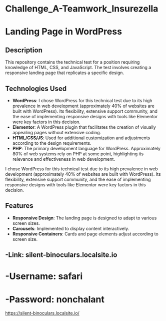 # Challenge_A-Teamwork_Insurezella
# Landing Page in WordPress

## Description

This repository contains the technical test for a position requiring knowledge of HTML, CSS, and JavaScript. The test involves creating a responsive landing page that replicates a specific design.

## Technologies Used

- **WordPress**: I chose WordPress for this technical test due to its high prevalence in web development (approximately 40% of websites are built with WordPress). Its flexibility, extensive support community, and the ease of implementing responsive designs with tools like Elementor were key factors in this decision.
- **Elementor**: A WordPress plugin that facilitates the creation of visually appealing pages without extensive coding.
- **HTML/CSS/JS**: Used for additional customization and adjustments according to the design requirements.
- **PHP**: The primary development language for WordPress. Approximately 80% of web systems rely on PHP at some point, highlighting its relevance and effectiveness in web development.

I chose WordPress for this technical test due to its high prevalence in web development (approximately 40% of websites are built with WordPress). Its flexibility, extensive support community, and the ease of implementing responsive designs with tools like Elementor were key factors in this decision.

## Features

- **Responsive Design**: The landing page is designed to adapt to various screen sizes.
- **Carousels**: Implemented to display content interactively.
- **Responsive Containers**: Cards and page elements adjust according to screen size.

## -Link: silent-binoculars.localsite.io
# -Username: safari
# -Password: nonchalant
https://silent-binoculars.localsite.io/
